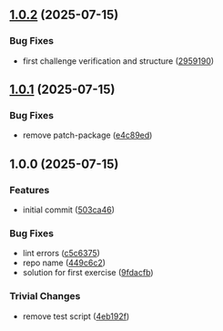 ## [1.0.2](https://github.com/ipshipyard/helia-adventure/compare/v1.0.1...v1.0.2) (2025-07-15)

### Bug Fixes

* first challenge verification and structure ([2959190](https://github.com/ipshipyard/helia-adventure/commit/2959190830b1e91ea65806d08850d35d5455fc5a))

## [1.0.1](https://github.com/ipshipyard/helia-adventure/compare/v1.0.0...v1.0.1) (2025-07-15)

### Bug Fixes

* remove patch-package ([e4c89ed](https://github.com/ipshipyard/helia-adventure/commit/e4c89edf604766f637f03d031350f81f5fafe535))

## 1.0.0 (2025-07-15)

### Features

* initial commit ([503ca46](https://github.com/ipshipyard/helia-adventure/commit/503ca469aa7cd74449ca05c5b343dd891aa8d808))

### Bug Fixes

* lint errors ([c5c6375](https://github.com/ipshipyard/helia-adventure/commit/c5c63752a69ab95f99edbf2638f5a4afb8c1bbb7))
* repo name ([449c6c2](https://github.com/ipshipyard/helia-adventure/commit/449c6c2beaf287bdd877c4658a3f77da6406a887))
* solution for first exercise ([9fdacfb](https://github.com/ipshipyard/helia-adventure/commit/9fdacfb690476a924c9517bb7b2e01a98b2471ae))

### Trivial Changes

* remove test script ([4eb192f](https://github.com/ipshipyard/helia-adventure/commit/4eb192ffbd34e472bc56be4a7055edffb26301e5))
